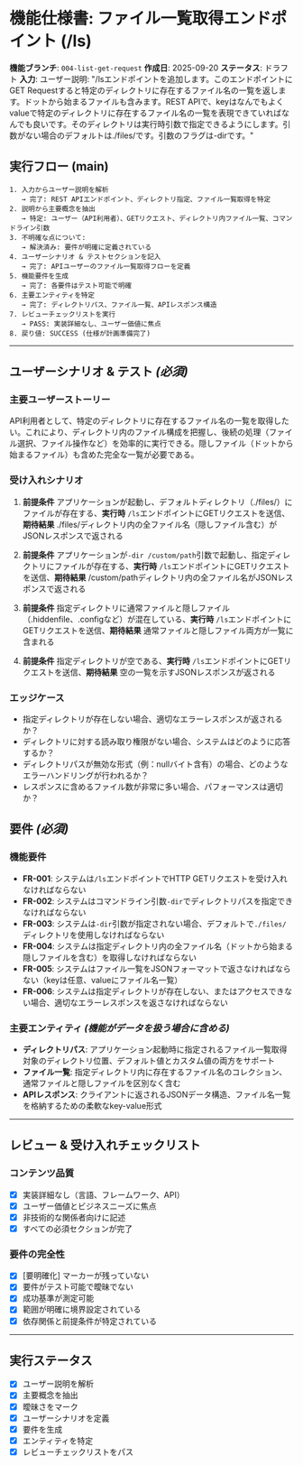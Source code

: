 # 機能仕様書: ファイル一覧取得エンドポイント (/ls)

**機能ブランチ**: `004-list-get-request`
**作成日**: 2025-09-20
**ステータス**: ドラフト
**入力**: ユーザー説明: "/lsエンドポイントを追加します。このエンドポイントにGET Requestすると特定のディレクトリに存在するファイル名の一覧を返します。ドットから始まるファイルも含みます。REST APIで、keyはなんでもよくvalueで特定のディレクトリに存在するファイル名の一覧を表現できていればなんでも良いです。そのディレクトリは実行時引数で指定できるようにします。引数がない場合のデフォルトは./files/です。引数のフラグは-dirです。"

## 実行フロー (main)
```
1. 入力からユーザー説明を解析
   → 完了: REST APIエンドポイント、ディレクトリ指定、ファイル一覧取得を特定
2. 説明から主要概念を抽出
   → 特定: ユーザー（API利用者）、GETリクエスト、ディレクトリ内ファイル一覧、コマンドライン引数
3. 不明確な点について:
   → 解決済み: 要件が明確に定義されている
4. ユーザーシナリオ & テストセクションを記入
   → 完了: APIユーザーのファイル一覧取得フローを定義
5. 機能要件を生成
   → 完了: 各要件はテスト可能で明確
6. 主要エンティティを特定
   → 完了: ディレクトリパス、ファイル一覧、APIレスポンス構造
7. レビューチェックリストを実行
   → PASS: 実装詳細なし、ユーザー価値に焦点
8. 戻り値: SUCCESS (仕様が計画準備完了)
```

---

## ユーザーシナリオ & テスト *(必須)*

### 主要ユーザーストーリー
API利用者として、特定のディレクトリに存在するファイル名の一覧を取得したい。これにより、ディレクトリ内のファイル構成を把握し、後続の処理（ファイル選択、ファイル操作など）を効率的に実行できる。隠しファイル（ドットから始まるファイル）も含めた完全な一覧が必要である。

### 受け入れシナリオ
1. **前提条件** アプリケーションが起動し、デフォルトディレクトリ（./files/）にファイルが存在する、**実行時** `/ls`エンドポイントにGETリクエストを送信、**期待結果** ./files/ディレクトリ内の全ファイル名（隠しファイル含む）がJSONレスポンスで返される

2. **前提条件** アプリケーションが`-dir /custom/path`引数で起動し、指定ディレクトリにファイルが存在する、**実行時** `/ls`エンドポイントにGETリクエストを送信、**期待結果** /custom/pathディレクトリ内の全ファイル名がJSONレスポンスで返される

3. **前提条件** 指定ディレクトリに通常ファイルと隠しファイル（.hiddenfile、.configなど）が混在している、**実行時** `/ls`エンドポイントにGETリクエストを送信、**期待結果** 通常ファイルと隠しファイル両方が一覧に含まれる

4. **前提条件** 指定ディレクトリが空である、**実行時** `/ls`エンドポイントにGETリクエストを送信、**期待結果** 空の一覧を示すJSONレスポンスが返される

### エッジケース
- 指定ディレクトリが存在しない場合、適切なエラーレスポンスが返されるか？
- ディレクトリに対する読み取り権限がない場合、システムはどのように応答するか？
- ディレクトリパスが無効な形式（例：nullバイト含有）の場合、どのようなエラーハンドリングが行われるか？
- レスポンスに含めるファイル数が非常に多い場合、パフォーマンスは適切か？

## 要件 *(必須)*

### 機能要件
- **FR-001**: システムは`/ls`エンドポイントでHTTP GETリクエストを受け入れなければならない
- **FR-002**: システムはコマンドライン引数`-dir`でディレクトリパスを指定できなければならない
- **FR-003**: システムは`-dir`引数が指定されない場合、デフォルトで`./files/`ディレクトリを使用しなければならない
- **FR-004**: システムは指定ディレクトリ内の全ファイル名（ドットから始まる隠しファイルを含む）を取得しなければならない
- **FR-005**: システムはファイル一覧をJSONフォーマットで返さなければならない（keyは任意、valueにファイル名一覧）
- **FR-006**: システムは指定ディレクトリが存在しない、またはアクセスできない場合、適切なエラーレスポンスを返さなければならない

### 主要エンティティ *(機能がデータを扱う場合に含める)*
- **ディレクトリパス**: アプリケーション起動時に指定されるファイル一覧取得対象のディレクトリ位置、デフォルト値とカスタム値の両方をサポート
- **ファイル一覧**: 指定ディレクトリ内に存在するファイル名のコレクション、通常ファイルと隠しファイルを区別なく含む
- **APIレスポンス**: クライアントに返されるJSONデータ構造、ファイル名一覧を格納するための柔軟なkey-value形式

---

## レビュー & 受け入れチェックリスト

### コンテンツ品質
- [x] 実装詳細なし（言語、フレームワーク、API）
- [x] ユーザー価値とビジネスニーズに焦点
- [x] 非技術的な関係者向けに記述
- [x] すべての必須セクションが完了

### 要件の完全性
- [x] [要明確化] マーカーが残っていない
- [x] 要件がテスト可能で曖昧でない
- [x] 成功基準が測定可能
- [x] 範囲が明確に境界設定されている
- [x] 依存関係と前提条件が特定されている

---

## 実行ステータス

- [x] ユーザー説明を解析
- [x] 主要概念を抽出
- [x] 曖昧さをマーク
- [x] ユーザーシナリオを定義
- [x] 要件を生成
- [x] エンティティを特定
- [x] レビューチェックリストをパス